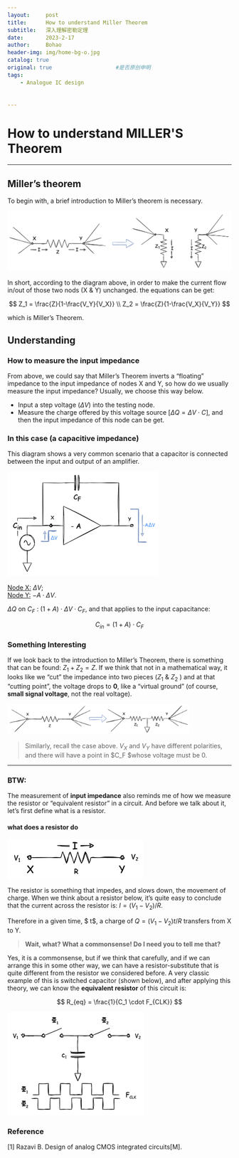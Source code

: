 ```yaml
---
layout:     post
title:      How to understand Miller Theorem
subtitle:   深入理解密勒定理
date:       2023-2-17
author:     Bohao
header-img: img/home-bg-o.jpg
catalog: true
original: true                    #是否原创申明
tags:
    - Analogue IC design
    

---
```




# How to understand MILLER'S Theorem

---

## Miller’s theorem

To begin with, a brief introduction to Miller’s theorem is necessary.

<img src="https://raw.githubusercontent.com/merengueLee/my-gallery/master/imag/20230217170004.png" alt="screenshot 2023-02-17 at 16.59.57" style="zoom:50%;" />

In short, according to the diagram above, in order to make the current flow in/out of those two nods (X & Y) unchanged. the equations can be get:

$$
Z_1 = \frac{Z}{1-\frac{V_Y}{V_X}} \\
Z_2 = \frac{Z}{1-\frac{V_X}{V_Y}}
$$

which is Miller’s Theorem.



## Understanding 

### How to measure the input impedance

From above, we could say that Miller’s Theorem inverts a “floating” impedance to the input impedance of nodes X and Y, so how do we usually measure the input impedance? Usually, we choose this way below.

+ Input a step voltage ($\Delta V$) into the testing node.
+ Measure the charge offered by this voltage source [$\Delta Q = \Delta V \cdot C$], and then the input impedance of this node can be get.



### In this case (a capacitive impedance)

This diagram shows a very common scenario that a capacitor is connected between the input and output of an amplifier.

<img src="https://raw.githubusercontent.com/merengueLee/my-gallery/master/imag/20230217220152.png" alt="screenshot 2023-02-17 at 22.01.45" style="zoom:33%;" />

<u>Node X:</u> $\Delta V$;    
<u>Node Y:</u> $- A \cdot \Delta V$.

$\Delta Q$ on $C_F$ : $(1+A) \cdot \Delta V \cdot C_F$, and that applies to the input capacitance: 

$$
C_{in} = (1+A) \cdot C_F
$$



### Something Interesting

If we look back to the introduction to Miller’s Theorem, there is something that can be found: $Z_1 + Z_2 = Z$. 
If we think that not in a mathematical way, it looks like we “cut” the impedance into two pieces ($Z_1$ & $Z_2$ ) and at that “cutting point”, the voltage drops to **0**, like a “virtual ground” (of course, **small signal voltage**, not the real voltage).

<img src="https://raw.githubusercontent.com/merengueLee/my-gallery/master/imag/20230218233324.png" alt="screenshot 2023-02-18 at 23.33.16" style="zoom:40%;" />

> Similarly, recall the case above. $V_X$ and $V_Y$ have different polarities, and there will have a point in $C_F $whose voltage must be 0.



---
### BTW: 

The measurement of **input impedance** also reminds me of how we measure the resistor or “equivalent resistor” in a circuit. And before we talk about it, let’s first define what is a resistor.

#### what does a resistor do

<img src="https://raw.githubusercontent.com/merengueLee/my-gallery/master/imag/20230217223001.png" alt="screenshot 2023-02-17 at 22.29.53" style="zoom:30%;" />

The resistor is something that impedes, and slows down, the movement of charge. When we think about a resistor below, it’s quite easy to conclude that the current across the resistor is: $I = (V_1 - V_2) / R$.

Therefore in a given time, $ t$, a charge of $Q = (V_1 - V_2) t /R$  transfers from X to Y.

> **Wait, what? What a commonsense! Do I need you to tell me that?**

Yes, it is a commonsense, but if we think that carefully, and if we can arrange this in some other way, we can have a resistor-substitute that is quite different from the resistor we considered before. A very classic example of this is switched capacitor (shown below), and after applying this theory, we can know the **equivalent resistor** of this  circuit is:

$$
R_{eq} = \frac{1}{C_1 \cdot F_{CLK}} 
$$

<img src="https://raw.githubusercontent.com/merengueLee/my-gallery/master/imag/20230217225306.png" alt="screenshot 2023-02-17 at 22.53.01" style="zoom:30%;" />



### Reference

[1] Razavi B. Design of analog CMOS integrated circuits[M].





















